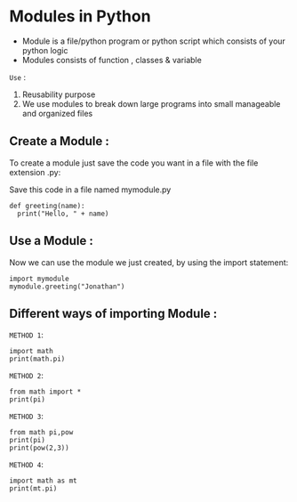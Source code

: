 # Modules in Python
* Module is a file/python program or python script which consists of your python logic
* Modules consists of function , classes & variable

`Use` : 

1. Reusability purpose 
2. We use modules to break down large programs into small manageable and organized files

## Create a Module :

To create a module just save the code you want in a file with the file extension .py:

Save this code in a file named mymodule.py
```
def greeting(name):
  print("Hello, " + name)
```
## Use a Module :


Now we can use the module we just created, by using the import statement:

```
import mymodule
mymodule.greeting("Jonathan")
```
## Different ways of importing Module :


`METHOD 1`:
```
import math
print(math.pi)
```
`METHOD 2`:
```
from math import *
print(pi)
```
`METHOD 3`:
```
from math pi,pow
print(pi)
print(pow(2,3))
```
`METHOD 4`:
```
import math as mt
print(mt.pi)
```


